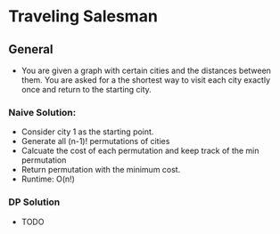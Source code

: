 # Traveling Salesman

## General
* You are given a graph with certain cities and the distances between them. You are asked for a 
  the shortest way to visit each city exactly once and return to the starting city.

### Naive Solution:
* Consider city 1 as the starting point. 
* Generate all (n-1)! permutations of cities
* Calcuate the cost of each permutation and keep track of the min permutation
* Return permutation with the minimum cost.
* Runtime: O(n!)

### DP Solution
* TODO